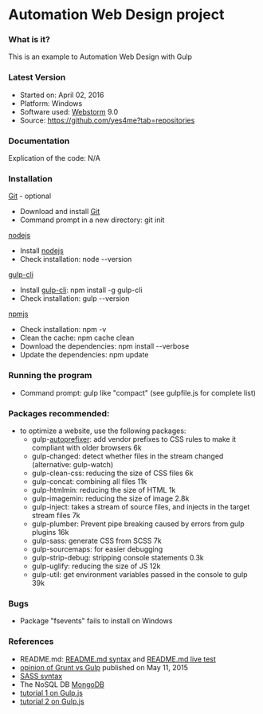 
# Automation Web Design project

### What is it?
This is an example to Automation Web Design with Gulp


### Latest Version
* Started on: April 02, 2016
* Platform: Windows
* Software used: [Webstorm] 9.0
* Source: https://github.com/yes4me?tab=repositories


### Documentation
Explication of the code: N/A


### Installation
[Git] - optional

* Download and install [Git]
* Command prompt in a new directory: git init

[nodejs]

* Install [nodejs]
* Check installation: node --version

[gulp-cli]

* Install [gulp-cli]: npm install -g gulp-cli
* Check installation: gulp --version


[npmjs]

* Check installation: npm -v
* Clean the cache: npm cache clean
* Download the dependencies: npm install --verbose
* Update the dependencies: npm update


### Running the program
* Command prompt: gulp <task name> like "compact" (see gulpfile.js for complete list)


### Packages recommended:
* to optimize a website, use the following packages:
    * gulp-[autoprefixer]: add vendor prefixes to CSS rules to make it compliant with older browsers 6k
    * gulp-changed: detect whether files in the stream changed (alternative: gulp-watch)
    * gulp-clean-css: reducing the size of CSS files 6k
    * gulp-concat: combining all files 11k
    * gulp-htmlmin: reducing the size of HTML 1k
    * gulp-imagemin: reducing the size of image 2.8k
    * gulp-inject: takes a stream of source files, and injects in the target stream files 7k
    * gulp-plumber: Prevent pipe breaking caused by errors from gulp plugins 16k
    * gulp-sass: generate CSS from SCSS 7k
    * gulp-sourcemaps: for easier debugging
    * gulp-strip-debug: stripping console statements 0.3k
    * gulp-uglify: reducing the size of JS 12k
    * gulp-util: get environment variables passed in the console to gulp 39k


### Bugs
* Package "fsevents" fails to install on Windows


### References
* README.md: [README.md syntax] and [README.md live test]
* [opinion of Grunt vs Gulp] published on May 11, 2015
* [SASS syntax]
* The NoSQL DB [MongoDB]
* [tutorial 1 on Gulp.js]
* [tutorial 2 on Gulp.js]



[Git]: https://git-scm.com/downloads
[autoprefixer]: <http://nadikun.com/how-to-add-autoprefixer-to-work-with-bootstrap-using-less/>
[gulp]: https://www.npmjs.com/package/gulp
[gulp-cli]: https://www.npmjs.com/package/gulp-cli
[npmjs]: https://www.npmjs.com/browse/star
[nodejs]: https://nodejs.org/en/download/
[Webstorm]: https://www.jetbrains.com/webstorm/

[README.md syntax]: <https://confluence.atlassian.com/bitbucketserver/markdown-syntax-guide-776639995.html>
[README.md live test]: <http://dillinger.io/>
[opinion of Grunt vs Gulp]: http://sixrevisions.com/web-development/grunt-vs-gulp/
[SASS syntax]: <http://sass-lang.com/guide>
[MongoDB]: <http://www.mkyong.com/mongodb/how-to-install-mongodb-on-windows/>
[tutorial 1 on Gulp.js]: <http://www.sitepoint.com/introduction-gulp-js/>
[tutorial 2 on Gulp.js]: <https://css-tricks.com/gulp-for-beginners/>
